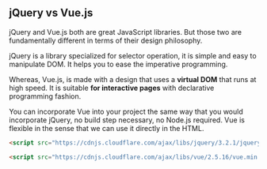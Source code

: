 ## jQuery vs Vue.js

jQuery and Vue.js both are great JavaScript libraries. But those two are fundamentally different in terms of their design philosophy.

jQuery is a library specialized for selector operation, it is simple and easy to manipulate DOM. It helps you to ease the imperative programming.

Whereas, Vue.js, is made with a design that uses a **virtual DOM** that runs at high speed. It is suitable **for interactive pages** with declarative programming fashion.

You can incorporate Vue into your project the same way that you would incorporate jQuery, no build step necessary, no Node.js required. Vue is flexible in the sense that we can use it directly in the HTML.

```html
<script src="https://cdnjs.cloudflare.com/ajax/libs/jquery/3.2.1/jquery.min.js"></script>

<script src="https://cdnjs.cloudflare.com/ajax/libs/vue/2.5.16/vue.min.js"></script>
```
